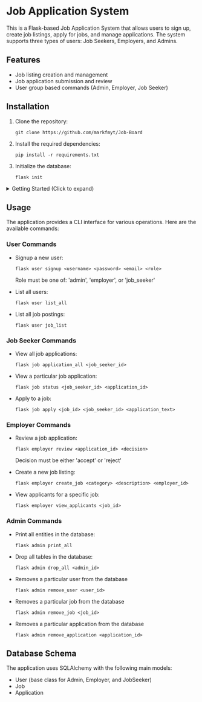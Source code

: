 # Job Application System

This is a Flask-based Job Application System that allows users to sign up, create job listings, apply for jobs, and manage applications. The system supports three types of users: Job Seekers, Employers, and Admins.

## Features

- Job listing creation and management
- Job application submission and review
- User group based commands (Admin, Employer, Job Seeker)

## Installation

1. Clone the repository:
   ```
   git clone https://github.com/markfmyt/Job-Board
   ```

2. Install the required dependencies:
   ```
   pip install -r requirements.txt
   ```

3. Initialize the database:
   ```
   flask init
   ```

<details>
<summary>Getting Started (Click to expand)</summary>

Here's a step-by-step guide to get you started with the Job Application System:

1. Sign up a job seeker:
   ```
   flask user signup bob bobpass1 bob@mail.com job_seeker
   ```

2. Sign up an employer:
   ```
   flask user signup amazon jungle12 amazon@mail.com employer
   ```

3. Create a job listing (as employer):
   ```
   flask employer create_job "Software Engineer" "Looking for backend developers with React experience" 2
   ```
   Note: The number 2 at the end represents the employer's user ID.

4. Apply for the job (as job seeker):
   ```
   flask job apply 1 1 "Hello, I have 10 years of React experience"
   ```
   Note: The first 1 is the job ID, and the second 1 is the job seeker's user ID.

5. View applicants for the job (as employer):
   ```
   flask employer view_applicants 1
   ```
   Note: The 1 represents the job ID.

6. Review and accept the application (as employer):
   ```
   flask employer review 1 accept
   ```
   Note: The 1 represents the application ID.

7. View job application status for all applications for a particular job seeker:
   ```
   flask job status 1 1
   ```
   Note: The first 1 represents the job seeker's user ID and the second 1 represents the application id.

This walkthrough demonstrates the basic flow of the application, from user creation to job application and review.

</details>

## Usage

The application provides a CLI interface for various operations. Here are the available commands:

### User Commands

- Signup a new user:
  ```
  flask user signup <username> <password> <email> <role>
  ```
  Role must be one of: 'admin', 'employer', or 'job_seeker'

- List all users:
  ```
  flask user list_all
  ```

- List all job postings:
  ```
  flask user job_list
  ```

### Job Seeker Commands

- View all job applications:
  ```
  flask job application_all <job_seeker_id>
  ```

- View a particular job application:
  ```
  flask job status <job_seeker_id> <application_id>
  ```

- Apply to a job:
  ```
  flask job apply <job_id> <job_seeker_id> <application_text>
  ```

### Employer Commands

- Review a job application:
  ```
  flask employer review <application_id> <decision>
  ```
  Decision must be either 'accept' or 'reject'

- Create a new job listing:
  ```
  flask employer create_job <category> <description> <employer_id>
  ```

- View applicants for a specific job:
  ```
  flask employer view_applicants <job_id>
  ```

### Admin Commands

- Print all entities in the database:
  ```
  flask admin print_all
  ```

- Drop all tables in the database:
  ```
  flask admin drop_all <admin_id>
  ```
  
- Removes a particular user from the database
  ```
  flask admin remove_user <user_id>
  ```

- Removes a particular job from the database
  ```
  flask admin remove_job <job_id>
  ```
  
- Removes a particular application from the database
  ```
  flask admin remove_application <application_id>
  ```

## Database Schema

The application uses SQLAlchemy with the following main models:
- User (base class for Admin, Employer, and JobSeeker)
- Job
- Application
